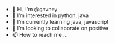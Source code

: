 - 👋 Hi, I’m @gavney
- 👀 I’m interested in python, java
- 🌱 I’m currently learning java, javascript
- 💞️ I’m looking to collaborate on positive 
- 📫 How to reach me ...

<!---
gavney/gavney is a ✨ special ✨ repository because its `README.md` (this file) appears on your GitHub profile.
You can click the Preview link to take a look at your changes.
--->
